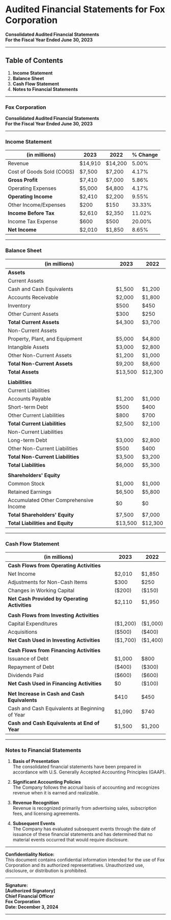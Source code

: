 # Audited Financial Statements for Fox Corporation

**Consolidated Audited Financial Statements**  
**For the Fiscal Year Ended June 30, 2023**  

---

## Table of Contents

1. **Income Statement**
2. **Balance Sheet**
3. **Cash Flow Statement**
4. **Notes to Financial Statements**

---

### Fox Corporation

**Consolidated Audited Financial Statements**  
**For the Fiscal Year Ended June 30, 2023**  

---

### Income Statement

| **(in millions)**                     | **2023**   | **2022**   | **% Change** |
|---------------------------------------|------------|------------|--------------|
| Revenue                               | $14,910    | $14,200    | 5.00%        |
| Cost of Goods Sold (COGS)            | $7,500     | $7,200     | 4.17%        |
| **Gross Profit**                      | $7,410     | $7,000     | 5.86%        |
| Operating Expenses                     | $5,000     | $4,800     | 4.17%        |
| **Operating Income**                  | $2,410     | $2,200     | 9.55%        |
| Other Income/Expenses                  | $200       | $150       | 33.33%       |
| **Income Before Tax**                 | $2,610     | $2,350     | 11.02%       |
| Income Tax Expense                     | $600       | $500       | 20.00%       |
| **Net Income**                        | $2,010     | $1,850     | 8.65%        |

---

### Balance Sheet

| **(in millions)**                     | **2023**   | **2022**   |
|---------------------------------------|------------|------------|
| **Assets**                            |            |            |
| Current Assets                        |            |            |
| Cash and Cash Equivalents            | $1,500     | $1,200     |
| Accounts Receivable                   | $2,000     | $1,800     |
| Inventory                             | $500       | $450       |
| Other Current Assets                  | $300       | $250       |
| **Total Current Assets**              | $4,300     | $3,700     |
| Non-Current Assets                    |            |            |
| Property, Plant, and Equipment        | $5,000     | $4,800     |
| Intangible Assets                     | $3,000     | $2,800     |
| Other Non-Current Assets              | $1,200     | $1,000     |
| **Total Non-Current Assets**          | $9,200     | $8,600     |
| **Total Assets**                      | $13,500    | $12,300    |
|                                       |            |            |
| **Liabilities**                       |            |            |
| Current Liabilities                   |            |            |
| Accounts Payable                      | $1,200     | $1,000     |
| Short-term Debt                       | $500       | $400       |
| Other Current Liabilities              | $800       | $700       |
| **Total Current Liabilities**         | $2,500     | $2,100     |
| Non-Current Liabilities                |            |            |
| Long-term Debt                        | $3,000     | $2,800     |
| Other Non-Current Liabilities         | $500       | $400       |
| **Total Non-Current Liabilities**     | $3,500     | $3,200     |
| **Total Liabilities**                 | $6,000     | $5,300     |
|                                       |            |            |
| **Shareholders' Equity**              |            |            |
| Common Stock                          | $1,000     | $1,000     |
| Retained Earnings                     | $6,500     | $5,800     |
| Accumulated Other Comprehensive Income | $0         | $0         |
| **Total Shareholders' Equity**        | $7,500     | $7,000     |
| **Total Liabilities and Equity**      | $13,500    | $12,300    |

---

### Cash Flow Statement

| **(in millions)**                     | **2023**   | **2022**   |
|---------------------------------------|------------|------------|
| **Cash Flows from Operating Activities** |            |            |
| Net Income                            | $2,010     | $1,850     |
| Adjustments for Non-Cash Items       | $300       | $250       |
| Changes in Working Capital            | ($200)     | ($150)     |
| **Net Cash Provided by Operating Activities** | $2,110     | $1,950     |
|                                       |            |            |
| **Cash Flows from Investing Activities** |            |            |
| Capital Expenditures                  | ($1,200)   | ($1,000)   |
| Acquisitions                          | ($500)     | ($400)     |
| **Net Cash Used in Investing Activities** | ($1,700)   | ($1,400)   |
|                                       |            |            |
| **Cash Flows from Financing Activities** |            |            |
| Issuance of Debt                      | $1,000     | $800       |
| Repayment of Debt                     | ($400)     | ($300)     |
| Dividends Paid                        | ($600)     | ($600)     |
| **Net Cash Used in Financing Activities** | $0         | ($100)     |
|                                       |            |            |
| **Net Increase in Cash and Cash Equivalents** | $410       | $450       |
| Cash and Cash Equivalents at Beginning of Year | $1,090     | $740       |
| **Cash and Cash Equivalents at End of Year** | $1,500     | $1,200     |

---

### Notes to Financial Statements

1. **Basis of Presentation**  
   The consolidated financial statements have been prepared in accordance with U.S. Generally Accepted Accounting Principles (GAAP).

2. **Significant Accounting Policies**  
   The Company follows the accrual basis of accounting and recognizes revenue when it is earned and realizable.

3. **Revenue Recognition**  
   Revenue is recognized primarily from advertising sales, subscription fees, and licensing agreements.

4. **Subsequent Events**  
   The Company has evaluated subsequent events through the date of issuance of these financial statements and has determined that no material events occurred that would require disclosure.

---

**Confidentiality Notice:**  
This document contains confidential information intended for the use of Fox Corporation and its authorized representatives. Unauthorized use, disclosure, or distribution is prohibited.

---

**Signature:**  
**[Authorized Signatory]**  
**Chief Financial Officer**  
**Fox Corporation**  
**Date: December 3, 2024**  

---

